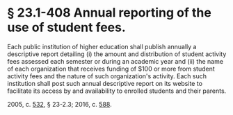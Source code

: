 # § 23.1-408 Annual reporting of the use of student fees.

<p>Each public institution of higher education shall publish annually a descriptive report detailing (i) the amount and distribution of student activity fees assessed each semester or during an academic year and (ii) the name of each organization that receives funding of $100 or more from student activity fees and the nature of such organization's activity. Each such institution shall post such annual descriptive report on its website to facilitate its access by and availability to enrolled students and their parents.</p><p>2005, c. <a href='http://lis.virginia.gov/cgi-bin/legp604.exe?051+ful+CHAP0532'>532</a>, § 23-2.3; 2016, c. <a href='http://lis.virginia.gov/cgi-bin/legp604.exe?161+ful+CHAP0588'>588</a>.</p>